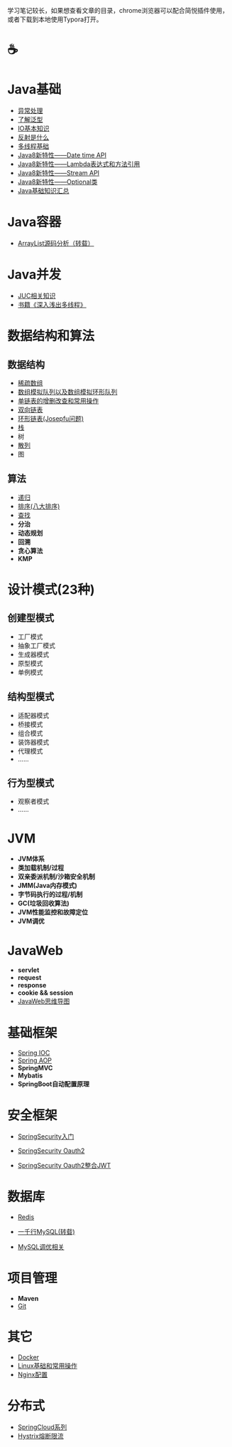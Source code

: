 学习笔记较长，如果想查看文章的目录，chrome浏览器可以配合简悦插件使用，或者下载到本地使用Typora打开。

# :coffee: 



# Java基础

- [异常处理](https://github.com/Akangaroo/akangaroo/blob/master/akangaroo/Java%E5%9F%BA%E7%A1%80/%E5%BC%82%E5%B8%B8%E5%A4%84%E7%90%86.md)
- [了解泛型](https://github.com/Akangaroo/akangaroo/blob/master/akangaroo/Java%E5%9F%BA%E7%A1%80/%E6%B3%9B%E5%9E%8B.md)
- [IO基本知识](https://github.com/Akangaroo/akangaroo/blob/master/akangaroo/Java%E5%9F%BA%E7%A1%80/IO.md)
- [反射是什么](https://github.com/Akangaroo/akangaroo/blob/master/akangaroo/Java%E5%9F%BA%E7%A1%80/%E5%8F%8D%E5%B0%84.md)
- [多线程基础](https://github.com/Akangaroo/akangaroo/blob/master/akangaroo/Java%E5%9F%BA%E7%A1%80/%E5%A4%9A%E7%BA%BF%E7%A8%8B%E5%9F%BA%E7%A1%80.md)
- [Java8新特性——Date time API](https://github.com/Akangaroo/akangaroo/blob/master/akangaroo/Java%E5%9F%BA%E7%A1%80/Java8%E6%96%B0%E7%89%B9%E6%80%A7-Date%20Time%20API.md)
- [Java8新特性——Lambda表达式和方法引用](https://github.com/Akangaroo/akangaroo/blob/master/akangaroo/Java%E5%9F%BA%E7%A1%80/Java8%E6%96%B0%E7%89%B9%E6%80%A7-Lambda%E5%92%8C%E6%96%B9%E6%B3%95%E5%BC%95%E7%94%A8.md)
- [Java8新特性——Stream API](https://github.com/Akangaroo/akangaroo/blob/master/akangaroo/Java%E5%9F%BA%E7%A1%80/Java8%E6%96%B0%E7%89%B9%E6%80%A7-Stream%20API.md)
- [Java8新特性——Optional类](https://github.com/Akangaroo/akangaroo/blob/master/akangaroo/Java%E5%9F%BA%E7%A1%80/Java8%E6%96%B0%E7%89%B9%E6%80%A7-Optional%E7%B1%BB.md)
- [Java基础知识汇总](https://github.com/Akangaroo/akangaroo/blob/master/akangaroo/Java%E5%9F%BA%E7%A1%80/Java%E7%9F%A5%E8%AF%86%E7%82%B9.md)



# Java容器

- [ArrayList源码分析（转载）](https://blog.csdn.net/augfun/article/details/82323164)

# Java并发

- [JUC相关知识](https://github.com/Akangaroo/akangaroo/blob/master/akangaroo/Java%E5%9F%BA%E7%A1%80/JUC.md)
- [书籍《深入浅出多线程》](http://concurrent.redspider.group/)



# 数据结构和算法

## 数据结构

- [稀疏数组](https://github.com/Akangaroo/akangaroo/blob/master/akangaroo/%E6%95%B0%E6%8D%AE%E7%BB%93%E6%9E%84%E5%92%8C%E7%AE%97%E6%B3%95(Java)/1_%E7%A8%80%E7%96%8F%E6%95%B0%E7%BB%84.md)
- [数组模拟队列以及数组模拟环形队列](https://github.com/Akangaroo/akangaroo/blob/master/akangaroo/%E6%95%B0%E6%8D%AE%E7%BB%93%E6%9E%84%E5%92%8C%E7%AE%97%E6%B3%95(Java)/2_%E9%98%9F%E5%88%97.md)
- [单链表的增删改查和常用操作](https://github.com/Akangaroo/akangaroo/blob/master/akangaroo/%E6%95%B0%E6%8D%AE%E7%BB%93%E6%9E%84%E5%92%8C%E7%AE%97%E6%B3%95(Java)/3_%E5%8D%95%E9%93%BE%E8%A1%A8.md)
- [双向链表](https://github.com/Akangaroo/akangaroo/blob/master/akangaroo/%E6%95%B0%E6%8D%AE%E7%BB%93%E6%9E%84%E5%92%8C%E7%AE%97%E6%B3%95(Java)/4_%E5%8F%8C%E5%90%91%E9%93%BE%E8%A1%A8.md)
- [环形链表(Josepfu问题)](https://github.com/Akangaroo/akangaroo/blob/master/akangaroo/%E6%95%B0%E6%8D%AE%E7%BB%93%E6%9E%84%E5%92%8C%E7%AE%97%E6%B3%95(Java)/5_%E7%8E%AF%E5%BD%A2%E9%93%BE%E8%A1%A8(Josepfu%E9%97%AE%E9%A2%98).md)
- [栈](https://github.com/Akangaroo/akangaroo/blob/master/akangaroo/%E6%95%B0%E6%8D%AE%E7%BB%93%E6%9E%84%E5%92%8C%E7%AE%97%E6%B3%95(Java)/6_%E6%A0%88.md)
- 树
- [散列](https://github.com/Akangaroo/akangaroo/blob/master/akangaroo/%E6%95%B0%E6%8D%AE%E7%BB%93%E6%9E%84%E5%92%8C%E7%AE%97%E6%B3%95(Java)/10_%E5%93%88%E5%B8%8C%E8%A1%A8.md)
- 图

## 算法

- [递归](https://github.com/Akangaroo/akangaroo/blob/master/akangaroo/%E6%95%B0%E6%8D%AE%E7%BB%93%E6%9E%84%E5%92%8C%E7%AE%97%E6%B3%95(Java)/7_%E9%80%92%E5%BD%92.md)
- [排序(八大排序)](https://github.com/Akangaroo/akangaroo/blob/master/akangaroo/%E6%95%B0%E6%8D%AE%E7%BB%93%E6%9E%84%E5%92%8C%E7%AE%97%E6%B3%95(Java)/8_%E6%8E%92%E5%BA%8F.md)
- [查找](https://github.com/Akangaroo/akangaroo/blob/master/akangaroo/%E6%95%B0%E6%8D%AE%E7%BB%93%E6%9E%84%E5%92%8C%E7%AE%97%E6%B3%95(Java)/9_%E6%9F%A5%E6%89%BE.md)
- **分治**
- **动态规划**
- **回溯**
- **贪心算法**
- **KMP**



# 设计模式(23种)

## 创建型模式

- 工厂模式
- 抽象工厂模式
- 生成器模式
- 原型模式
- 单例模式

## 结构型模式

- 适配器模式
- 桥接模式
- 组合模式
- 装饰器模式
- 代理模式
- ......

## 行为型模式

- 观察者模式
- ……



# JVM

- **JVM体系**
- **类加载机制/过程**
- **双亲委派机制/沙箱安全机制**
- **JMM(Java内存模式)**
- **字节码执行的过程/机制**
- **GC(垃圾回收算法)**
- **JVM性能监控和故障定位**
- **JVM调优**



# JavaWeb

- **servlet**
- **request**
- **response**
- **cookie && session**
- [JavaWeb思维导图](https://github.com/Akangaroo/akangaroo/blob/master/akangaroo/JavaWeb/JavaWeb.png)



# 基础框架

- [Spring IOC](https://github.com/Akangaroo/akangaroo/blob/master/akangaroo/Spring/Spring-IOC.md)
- [Spring AOP](https://github.com/Akangaroo/akangaroo/blob/master/akangaroo/Spring/Spring-AOP.md)
- **SpringMVC**
- **Mybatis**
- **SpringBoot自动配置原理**



# 安全框架

- [SpringSecurity入门](https://github.com/Akangaroo/akangaroo/blob/master/akangaroo/SpringSecurity/SpringSecurity.md)

- [SpringSecurity Oauth2](https://github.com/Akangaroo/akangaroo/blob/master/akangaroo/SpringSecurity/SpringSecurity%20Oauth2.md)

- [SpringSecurity Oauth2整合JWT](https://github.com/Akangaroo/akangaroo/blob/master/akangaroo/SpringSecurity/SpringSecurity%20Oauth2%E6%95%B4%E5%90%88JWT.md)

  

# 数据库

- [Redis](https://github.com/Akangaroo/akangaroo/blob/master/akangaroo/Redis/Redis.md)

- [一千行MySQL(转载)](https://github.com/Akangaroo/akangaroo/blob/master/akangaroo/MySQL/%E4%B8%80%E5%8D%83%E8%A1%8C%20MySQL%20%E5%AD%A6%E4%B9%A0%E7%AC%94%E8%AE%B0.md)

- [MySQL调优相关](https://github.com/Akangaroo/akangaroo/blob/master/akangaroo/MySQL/MySQL%E8%BF%9B%E9%98%B6.md)

  

# 项目管理

- **Maven**
- [Git](https://github.com/Akangaroo/akangaroo/blob/master/akangaroo/Git/Git.md)



# 其它

- [Docker](https://github.com/Akangaroo/akangaroo/blob/master/akangaroo/Docker/Docker.md)
- [Linux基础和常用操作](https://github.com/Akangaroo/akangaroo/blob/master/akangaroo/Linux/Linux.md)
- [Nginx配置](https://github.com/Akangaroo/akangaroo/blob/master/akangaroo/Nginx/Nginx.md)



# 分布式

- [SpringCloud系列](https://github.com/Akangaroo/akangaroo/blob/master/akangaroo/SpringCloud/SpringCloud.md)
- [Hystrix熔断限流](https://github.com/Akangaroo/akangaroo/blob/master/akangaroo/SpringCloud/Hystrix.md)

